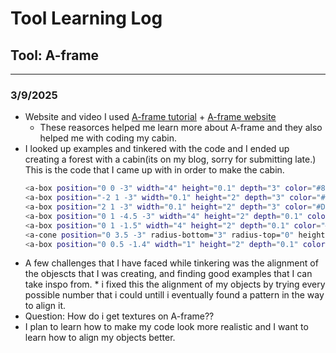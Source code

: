 # Tool Learning Log

## Tool: **A-frame**

---

### 3/9/2025
* Website and video I used
[A-frame tutorial](https://www.youtube.com/watch?v=cHWO-nWWe5w) + [A-frame website](https://aframe.io/docs/1.7.0/introduction/)
     * These reasorces helped me learn more about A-frame and they also helped me with coding my cabin.
* I looked up examples and tinkered with the code and I ended up creating a forest with a cabin(its on my blog, sorry for submitting late.)
  This is the code that I came up with in order to make the cabin.
  ```bash
  <a-box position="0 0 -3" width="4" height="0.1" depth="3" color="#8B4513"></a-box>
  <a-box position="-2 1 -3" width="0.1" height="2" depth="3" color="#D2691E"></a-box>
  <a-box position="2 1 -3" width="0.1" height="2" depth="3" color="#D2691E"></a-box>
  <a-box position="0 1 -4.5 -3" width="4" height="2" depth="0.1" color="#D2691E"></a-box>
  <a-box position="0 1 -1.5" width="4" height="2" depth="0.1" color="#D2691E"></a-box>
  <a-cone position="0 3.5 -3" radius-bottom="3" radius-top="0" height="3" color="#A52A2A"></a-cone>
  <a-box position="0 0.5 -1.4" width="1" height="2" depth="0.1" color="#8B4513"></a-box>
  ```
* A few challenges that I have faced while tinkering was the alignment of the objescts that I was creating, and finding good examples that I can take inspo from.
        * i fixed this the alignment of my objects by trying every possible number that i could untill i eventually found a pattern in the way to align it.
* Question: How do i get textures on A-frame??
* I plan to learn how to make my code look more realistic and I want to learn how to align my objects better.
  
